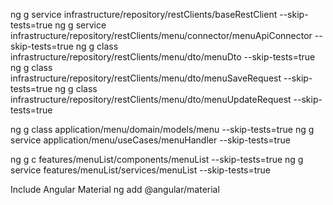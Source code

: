 ng g service  infrastructure/repository/restClients/baseRestClient --skip-tests=true
ng g service  infrastructure/repository/restClients/menu/connector/menuApiConnector --skip-tests=true
ng g class infrastructure/repository/restClients/menu/dto/menuDto --skip-tests=true
ng g class infrastructure/repository/restClients/menu/dto/menuSaveRequest --skip-tests=true
ng g class infrastructure/repository/restClients/menu/dto/menuUpdateRequest --skip-tests=true

ng g class application/menu/domain/models/menu --skip-tests=true
ng g service application/menu/useCases/menuHandler --skip-tests=true

ng g c features/menuList/components/menuList --skip-tests=true
ng g service features/menuList/services/menuList --skip-tests=true


Include Angular Material
ng add @angular/material

